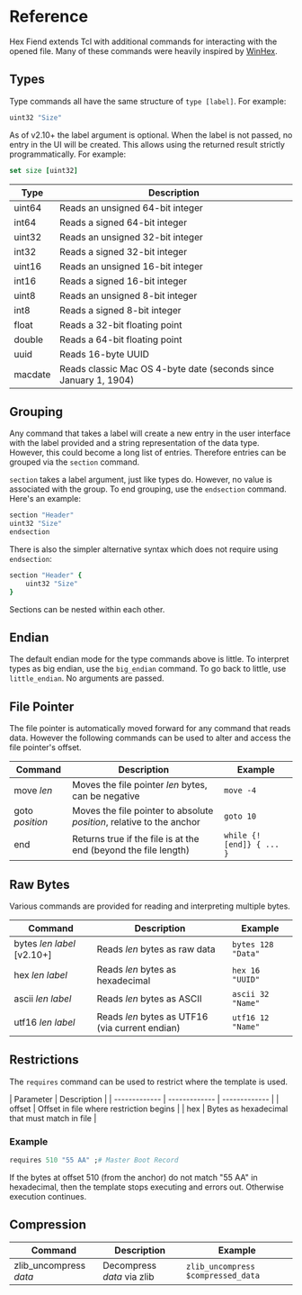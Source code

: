 # Reference

Hex Fiend extends Tcl with additional commands for interacting with the opened file. Many of these commands were heavily inspired by [WinHex](https://www.x-ways.net/winhex/templates/).

## Types

Type commands all have the same structure of `type [label]`. For example:

```tcl
uint32 "Size"
```

As of v2.10+ the label argument is optional. When the label is not passed, no entry in the UI will be created. This allows using the returned result strictly programmatically. For example:

```tcl
set size [uint32]
```

| Type | Description |
| --------| ----------- |
| uint64  | Reads an unsigned 64-bit integer |
| int64   | Reads a signed 64-bit integer |
| uint32  | Reads an unsigned 32-bit integer |
| int32   | Reads a signed 32-bit integer |
| uint16  | Reads an unsigned 16-bit integer |
| int16   | Reads a signed 16-bit integer |
| uint8   | Reads an unsigned 8-bit integer |
| int8    | Reads a signed 8-bit integer |
| float   | Reads a 32-bit floating point |
| double  | Reads a 64-bit floating point |
| uuid    | Reads 16-byte UUID |
| macdate | Reads classic Mac OS 4-byte date (seconds since January 1, 1904) |

## Grouping

Any command that takes a label will create a new entry in the user interface with the label provided and a string representation of the data type. However, this could become a long list of entries. Therefore entries can be grouped via the `section` command.

`section` takes a label argument, just like types do. However, no value is associated with the group. To end grouping, use the `endsection` command. Here's an example:

```tcl
section "Header"
uint32 "Size"
endsection
```

There is also the simpler alternative syntax which does not require using `endsection`:

```tcl
section "Header" {
    uint32 "Size"
}
```

Sections can be nested within each other.

## Endian

The default endian mode for the type commands above is little. To interpret types as big endian, use the `big_endian` command. To go back to little, use `little_endian`. No arguments are passed.

## File Pointer

The file pointer is automatically moved forward for any command that reads data. However the following commands can be used to alter and access the file pointer's offset.

| Command  | Description | Example |
| ------------- | ------------- | ------------- |
| move *len* | Moves the file pointer *len* bytes, can be negative | `move -4` |
| goto *position* | Moves the file pointer to absolute *position*, relative to the anchor | `goto 10` |
| end | Returns true if the file is at the end (beyond the file length) | `while {![end]} { ... }` |

## Raw Bytes

Various commands are provided for reading and interpreting multiple bytes.

| Command  | Description | Example |
| ------------- | ------------- | ------------- |
| bytes *len* *label* [v2.10+] | Reads *len* bytes as raw data | `bytes 128 "Data"` |
| hex *len* *label* | Reads *len* bytes as hexadecimal | `hex 16 "UUID"` |
| ascii *len* *label* | Reads *len* bytes as ASCII | `ascii 32 "Name"` |
| utf16 *len* *label* | Reads *len* bytes as UTF16 (via current endian) | `utf16 12 "Name"` |

## Restrictions

The `requires` command can be used to restrict where the template is used.

| Parameter  | Description |
| ------------- | ------------- | ------------- |
| offset | Offset in file where restriction begins |
| hex | Bytes as hexadecimal that must match in file |

### Example

```tcl
requires 510 "55 AA" ;# Master Boot Record
```

If the bytes at offset 510 (from the anchor) do not match "55 AA" in hexadecimal, then the template stops executing and errors out. Otherwise execution continues.

## Compression

| Command  | Description | Example |
| ------------- | ------------- | ------------- |
| zlib_uncompress *data* | Decompress *data* via zlib | `zlib_uncompress $compressed_data` |
